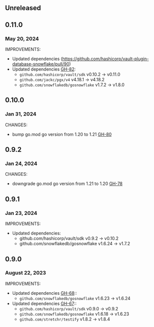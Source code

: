 ## Unreleased

## 0.11.0
### May 20, 2024

IMPROVEMENTS:
* Updated dependencies (https://github.com/hashicorp/vault-plugin-database-snowflake/pull/90)
* Updated dependencies [GH-82](https://github.com/hashicorp/vault-plugin-database-snowflake/pull/82):
  * `github.com/hashicorp/vault/sdk` v0.10.2 -> v0.11.0
  * `github.com/jackc/pgx/v4` v4.18.1 -> v4.18.2
  * `github.com/snowflakedb/gosnowflake` v1.7.2 -> v1.8.0

## 0.10.0
### Jan 31, 2024
CHANGES:
* bump go.mod go version from 1.20 to 1.21 [GH-80](https://github.com/hashicorp/vault-plugin-database-snowflake/pull/80)

## 0.9.2
### Jan 24, 2024
CHANGES:
* downgrade go.mod go version from 1.21 to 1.20 [GH-78](https://github.com/hashicorp/vault-plugin-database-snowflake/pull/78)

## 0.9.1
### Jan 23, 2024
IMPROVEMENTS:
* Updated dependencies:
  * github.com/hashicorp/vault/sdk v0.9.2 -> v0.10.2
  * github.com/snowflakedb/gosnowflake v1.6.24 -> v1.7.2

## 0.9.0
### August 22, 2023

IMPROVEMENTS:
* Updated dependencies [GH-68](https://github.com/hashicorp/vault-plugin-database-snowflake/pull/68)::
   * `github.com/snowflakedb/gosnowflake` v1.6.23 -> v1.6.24
* Updated dependencies [GH-67](https://github.com/hashicorp/vault-plugin-database-snowflake/pull/67)::
   * `github.com/hashicorp/vault/sdk` v0.9.0 -> v0.9.2
   * `github.com/snowflakedb/gosnowflake` v1.6.18 -> v1.6.23
   * `github.com/stretchr/testify` v1.8.2 -> v1.8.4
